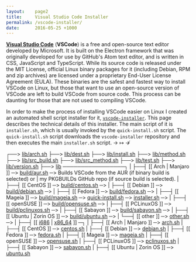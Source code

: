 ```yaml
---
layout:    page2
title:     Visual Studio Code Installer
permalink: /vscode-installer/
date:      2016-05-25 +1000
---
```


[**Visual Studio Code**](http://code.visualstudio.com) (**VSCode**) is a free and open-source text editor developed by Microsoft. It is built on the Electron framework that was originally developed for use by GitHub's Atom text editor, and is written in CSS, JavaScript and TypeScript. While its source code is released under the MIT License, official Linux binary packages for it (including Debian, RPM and zip archives) are licensed under a proprietary End-User License Agreement (EULA). These binaries are the safest and fastest way to install VSCode on Linux, but those that want to use an open-source version of VSCode are left to build VSCode from source code. This process can be daunting for those that are not used to compiling VSCode.

In order to make the process of installing VSCode easier on Linux I created an automated shell script installer for it, [`vscode-installer`](https://github.com/fusion809/vscode-installer). This page describes the technical details of this installer. The main script of it is `installer.sh`, which is usually invoked by the `quick-install.sh` script. The `quick-install.sh` script downloads the `vscode-installer` repository and then executes the main `installer.sh` script. → ↦ ↛

<div class="diagram">
                                    ┌──> <a href="https://github.com/fusion809/vscode-installer/blob/master/lib/arch.sh" link="_blank">lib/arch.sh</a>
                                    ├──> <a href="https://github.com/fusion809/vscode-installer/blob/master/lib/dest.sh" link="_blank">lib/dest.sh</a>
                                    ├──> <a href="https://github.com/fusion809/vscode-installer/blob/master/lib/install.sh" link="_blank">lib/install.sh</a>
                                    ├──> <a href="https://github.com/fusion809/vscode-installer/blob/master/lib/method.sh" link="_blank">lib/method.sh</a>
                                    ├──> <a href="https://github.com/fusion809/vscode-installer/blob/master/lib/src_build.sh" link="_blank">lib/src_build.sh</a>
                                    ├──> <a href="https://github.com/fusion809/vscode-installer/blob/master/lib/src_method.sh" link="_blank">lib/src_method.sh</a>
                                    ├──> <a href="https://github.com/fusion809/vscode-installer/blob/master/lib/test.sh" link="_blank">lib/test.sh</a>
                                    ├──> <a href="https://github.com/fusion809/vscode-installer/blob/master/lib/version.sh" link="_blank">lib/version.sh</a>
                                    ├──> <a href="https://github.com/fusion809/vscode-installer/tree/master/lib" link="_blank">lib</a> ─────────────────┐
                                    |                         ├──┤ [[ Arch | Manjaro ]]    ─> <a href="https://github.com/fusion809/vscode-installer/blob/master/lib/build/aur.sh" link="_blank">build/aur.sh</a>       ─> Builds VSCode from the AUR (if binary build is selected) or
                                    |                                                                               my PKGBUILDs GitHub repo (if source build is selected).
                                    |                         ├──┤ [[ CentOS ]]            ─> <a href="https://github.com/fusion809/vscode-installer/blob/master/lib/build/centos.sh" link="_blank">build/centos.sh</a>    ─>
                                    |                         ├──┤ [[ Debian ]]            ─> <a href="https://github.com/fusion809/vscode-installer/blob/master/lib/build/debian.sh" link="_blank">build/debian.sh</a>    ─>
                                    |                         ├──┤ [[ Fedora ]]            ─> <a href="https://github.com/fusion809/vscode-installer/blob/master/lib/build/fedora.sh" link="_blank">build/fedora.sh</a>    ─>
                                    |                         ├──┤ [[ Mageia ]]            ─> <a href="https://github.com/fusion809/vscode-installer/blob/master/lib/build/mageia.sh" link="_blank">build/mageia.sh</a>    ─>
<a href="https://github.com/fusion809/vscode-installer/blob/master/quick-install.sh" link="_blank">quick-install.sh</a> ─> <a href="https://github.com/fusion809/vscode-installer/blob/master/installer.sh" link="_blank">installer.sh</a> ─> |                         ├──┤ [[ openSUSE ]]          ─> <a href="https://github.com/fusion809/vscode-installer/blob/master/lib/build/opensuse.sh" link="_blank">build/opensuse.sh</a>  ─>
                                    |                         ├──┤ [[ PCLinuxOS ]]         ─> <a href="https://github.com/fusion809/vscode-installer/blob/master/lib/build/pclinuxos.sh" link="_blank">build/pclinuxos.sh</a> ─>
                                    |                         ├──┤ [[ Sabayon ]]           ─> <a href="https://github.com/fusion809/vscode-installer/blob/master/lib/build/sabayon.sh" link="_blank">build/sabayon.sh</a>   ─>
                                    |                         ├──┤ [[ Ubuntu | Zorin OS ]] ─> <a href="https://github.com/fusion809/vscode-installer/blob/master/lib/build/ubuntu.sh" link="_blank">build/ubuntu.sh</a>    ─>
                                    |                         └──┤ [[ other ]]             ─> <a href="https://github.com/fusion809/vscode-installer/blob/master/lib/build/other.sh" link="_blank">other.sh</a>           ─>
                                    |
                                    ├──┤ [[ <a href="https://github.com/fusion809/vscode-installer/tree/master/i686" link="_blank">i686</a> | <a href="https://github.com/fusion809/vscode-installer/tree/master/x86_64" link="_blank">x86_64</a> ]] ─┐
                                    |                         ├──┤ [[ Arch | Manjaro ]]    ─> <a href="https://github.com/fusion809/vscode-installer/blob/master/x86_64/arch.sh" link="_blank">arch.sh</a>
                                    |                         ├──┤ [[ CentOS ]]            ─> <a href="https://github.com/fusion809/vscode-installer/blob/master/x86_64/centos.sh" link="_blank">centos.sh</a>
                                    |                         ├──┤ [[ Debian ]]            ─> <a href="https://github.com/fusion809/vscode-installer/blob/master/x86_64/debian.sh" link="_blank">debian.sh</a>
                                    |                         ├──┤ [[ Fedora ]]            ─> <a href="https://github.com/fusion809/vscode-installer/blob/master/x86_64/fedora.sh" link="_blank">fedora.sh</a>
                                    |                         ├──┤ [[ Mageia ]]            ─> <a href="https://github.com/fusion809/vscode-installer/blob/master/x86_64/mageia.sh" link="_blank">mageia.sh</a>
                                    |                         ├──┤ [[ openSUSE ]]          ─> <a href="https://github.com/fusion809/vscode-installer/blob/master/x86_64/opensuse.sh" link="_blank">opensuse.sh</a>
                                    |                         ├──┤ [[ PCLinuxOS ]]         ─> <a href="https://github.com/fusion809/vscode-installer/blob/master/x86_64/pclinuxos.sh" link="_blank">pclinuxos.sh</a>
                                    |                         ├──┤ [[ Sabayon ]]           ─> <a href="https://github.com/fusion809/vscode-installer/blob/master/x86_64/sabayon.sh" link="_blank">sabayon.sh</a>
                                    |                         ├──┤ [[ Ubuntu | Zorin OS ]] ─> <a href="https://github.com/fusion809/vscode-installer/blob/master/x86_64/ubuntu.sh" link="_blank">ubuntu.sh</a>
</div>
